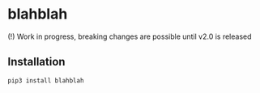# blahblah

(!) Work in progress, breaking changes are possible until v2.0 is released

## Installation

```sh
pip3 install blahblah
```
